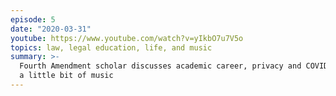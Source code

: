 ```yaml
---
episode: 5
date: "2020-03-31"
youtube: https://www.youtube.com/watch?v=yIkbO7u7V5o
topics: law, legal education, life, and music
summary: >-
  Fourth Amendment scholar discusses academic career, privacy and COVID-19, and
  a little bit of music
---
```

